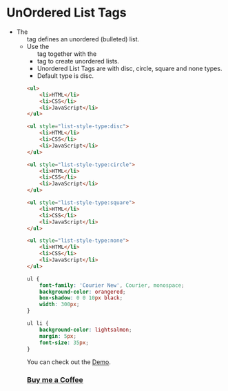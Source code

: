 # UnOrdered List Tags

- The <ul> tag defines an unordered (bulleted) list.
- Use the <ul> tag together with the <li> tag to create unordered lists.
- Unordered List Tags are with disc, circle, square and none types.
- Default type is disc.

```HTML
<ul>
    <li>HTML</li>
    <li>CSS</li>
    <li>JavaScript</li>
</ul>

<ul style="list-style-type:disc">
    <li>HTML</li>
    <li>CSS</li>
    <li>JavaScript</li>
</ul>

<ul style="list-style-type:circle">
    <li>HTML</li>
    <li>CSS</li>
    <li>JavaScript</li>
</ul>

<ul style="list-style-type:square">
    <li>HTML</li>
    <li>CSS</li>
    <li>JavaScript</li>
</ul>

<ul style="list-style-type:none">
    <li>HTML</li>
    <li>CSS</li>
    <li>JavaScript</li>
</ul>

```
```CSS
ul {
    font-family: 'Courier New', Courier, monospace;
    background-color: orangered;
    box-shadow: 0 0 10px black;
    width: 300px;
}

ul li {
    background-color: lightsalmon;
    margin: 5px;
    font-size: 35px;
}

```

You can check out the [Demo](https://praveenoruganti.github.io/praveenoruganti-html/7_UnOrdered%20List/Demo).

### [Buy me a Coffee](http://bit.ly/2WryDT8)
